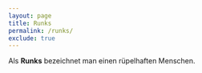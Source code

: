 ```yaml
---
layout: page
title: Runks
permalink: /runks/
exclude: true
---
```


Als **Runks** bezeichnet man einen rüpelhaften Menschen.
